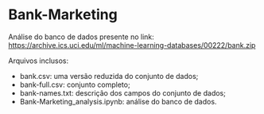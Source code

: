 # Bank-Marketing
Análise do banco de dados presente no link: <https://archive.ics.uci.edu/ml/machine-learning-databases/00222/bank.zip>

Arquivos inclusos:
- bank.csv: uma versão reduzida do conjunto de dados;
- bank-full.csv: conjunto completo;
- bank-names.txt: descrição dos campos do conjunto de dados;
- Bank-Marketing_analysis.ipynb: análise do banco de dados.
